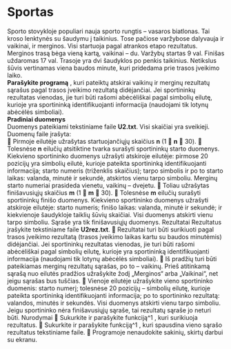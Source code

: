 # Sportas
Sporto stovykloje populiari nauja sporto rungtis – vasaros biatlonas. Tai kroso lenktynės su šaudymu į
taikinius. Tose pačiose varžybose dalyvauja ir vaikinai, ir merginos. Visi startuoja pagal atrankos etapo
rezultatus. Merginos trasą bėga vieną kartą, vaikinai – du. Varžybų startas 9 val. Finišas uždaromas
17 val. Trasoje yra dvi šaudyklos po penkis taikinius. Netikslus šūvis vertinamas viena baudos minute,
kuri pridedama prie trasos įveikimo laiko.<br/>
**Parašykite programą** , kuri pateiktų atskirai vaikinų ir merginų rezultatų sąrašus pagal trasos įveikimo
rezultatą didėjančiai. Jei sportininkų rezultatas vienodas, jie turi būti rašomi abėcėliškai pagal simbolių
eilutę, kurioje yra sportininką identifikuojanti informacija (naudojami tik lotynų abėcėlės simboliai).<br/>
**Pradiniai duomenys**<br/>
Duomenys pateikiami tekstiniame faile **U2.txt**. Visi skaičiai yra sveikieji.<br/>
Duomenų faile įrašyta:<br/>
 Pirmoje eilutėje užrašytas startuojančiųjų skaičius **n** (1  **n**  30).
 Tolesnėse **n** eilučių atsitiktine tvarka surašyti sportininkų starto duomenys. Kiekvieno sportininko
duomenys užrašyti atskiroje eilutėje: pirmose 20 pozicijų yra simbolių eilutė, kurioje pateikta
sportininką identifikuojanti informacija; starto numeris (triženklis skaičius); tarpo simbolis ir po to
starto laikas: valanda, minutė ir sekundė, atskirtos vienu tarpo simboliu. Merginų starto numeriai
prasideda vienetu, vaikinų – dvejetu.
 Toliau užrašytas finišavusiųjų skaičius **m** (1  **m**  30).
 Tolesnėse **m** eilučių surašyti sportininkų finišo duomenys. Kiekvieno sportininko duomenys užrašyti
atskiroje eilutėje: starto numeris; finišo laikas: valanda, minutė ir sekundė; ir kiekvienoje šaudykloje
taiklių šūvių skaičiai. Visi duomenys atskirti vienu tarpo simboliu. Sąraše yra tik finišavusiųjų
duomenys.
Rezultatai
Rezultatus įrašykite tekstiniame faile **U2rez.txt**.
 Rezultatai turi būti surikiuoti pagal trasos įveikimo rezultatą (trasos įveikimo laikas kartu su
baudos minutėmis) didėjančiai. Jei sportininkų rezultatas vienodas, jie turi būti rašomi abėcėliškai
pagal simbolių eilutę, kurioje yra sportininką identifikuojanti informacija (naudojami tik lotynų
abėcėlės simboliai).
 Iš pradžių turi būti pateikiamas merginų rezultatų sąrašas, po to – vaikinų. Prieš atitinkamą sąrašą
nuo eilutės pradžios užrašykite žodį „Merginos“ arba „Vaikinai“, net jeigu sąrašas bus tuščias.
 Vienoje eilutėje užrašykite vieno sportininko duomenis: starto numerį; tolesnėse 20 pozicijų –
simbolių eilutę, kurioje pateikta sportininką identifikuojanti informacija; po to sportininko
rezultatą: valandos, minutės ir sekundės. Visi duomenys atskirti vienu tarpo simboliu. Jeigu
sportininko nėra finišavusiųjų sąraše, tai rezultatų sąraše jo neturi būti.
Nurodymai
 Sukurkite ir parašykite funkciją^1 , kuri surikiuoja rezultatus.
 Sukurkite ir parašykite funkciją^1 , kuri spausdina vieno sąrašo rezultatus tekstiniame faile.
 Programoje nenaudokite sakinių, skirtų darbui su ekranu.
